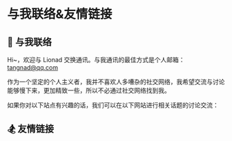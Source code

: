 # 与我联络&友情链接

## <spark>💌 与我联络</spark>

Hi~，欢迎与 Lionad 交换通讯。与我通讯的最佳方式是个人邮箱：tangnad@qq.com

作为一个坚定的个人主义者，我并不喜欢人多嘈杂的社交网络，我希望交流与讨论能够慢下来，更加精致一些，所以不必通过社交网络找到我。

如果你对以下站点有兴趣的话，我们可以在以下网站进行相关话题的讨论交流：

<FriendLink
  img="http://image.lionad.art/mgear/image/icons/bilibili.gif"
  src="https://space.bilibili.com/6626299"
  name="哔哩哔哩"
  achieve="B站将是我近来在网络上的主要活动区域 ☀"
  :nofollow="true"
/>

<FriendLink
  img="http://image.lionad.art/mgear/image/icons/netease-music.svg"
  src="https://music.163.com/#/user/home?id=64236446"
  name="网易云音药"
  achieve="网易云有保留一些我的吉他翻弹音频，和旧战场信息 🥃"
  :nofollow="true"
/>

<FriendLink
  img="http://image.lionad.art/mgear/image/icons/douban.jpg"
  src="https://www.douban.com/people/lionad/"
  name="豆瓣"
  achieve="如果你也喜爱影音书籍的话，在豆瓣可以看到我的最新动态 📕"
  :nofollow="true"
/>

<FriendLink
  img="http://image.lionad.art/mgear/image/icons/github.svg"
  src="https://github.com/Lionad-Morotar"
  name="Github"
  achieve="Github 存有本博客的源码及其它一些也许意思的东西 💻"
  :nofollow="true"
/>

<FriendLink
  img="http://image.lionad.art/mgear/image/icons/juejin.svg"
  src="https://juejin.im/user/5b209f666fb9a01e66165c5a"
  name="掘金"
  achieve="我在掘金上传一些关于我的代码生活、代码观的文章或是动态 💻"
  :nofollow="true"
/>

## <spark>🏂 友情链接</spark>

<FriendLink
  img="http://image.lionad.art/mgear/image/friends/Raptazure.png"
  src="https://raptazure.github.io"
  name="Raptazure"
  achieve="🌐"
/>

<FriendLink
  img="http://image.lionad.art/mgear/image/friends/Roki.jpg"
  src="https://blog.weekii.cn/"
  name="Roki's Blog"
  achieve="玩塔科夫玩到半夜三点 🕒"
/>

<FriendLink
  img="http://image.lionad.art/mgear/image/friends/Deeruby.jpg"
  src="https://deeruby.com"
  name="Deeruby"
  achieve="Yijun's Blog 🍺"
/>

<FriendLink
  img="http://image.lionad.art/mgear/image/friends/Wrath.png"
  src="https://wrath.cc"
  name="Wrath"
  achieve="有一部漂亮的索尼手机 📱"
/>

<FriendLink
  img="http://image.lionad.art/mgear/image/friends/Kicoe.jpg"
  src="https://www.kicoe.com/"
  name="Kicoe"
  achieve="🌐"
/>
